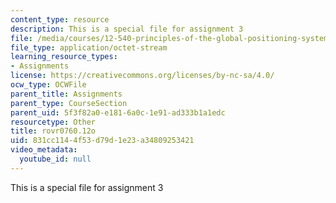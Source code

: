 ```yaml
---
content_type: resource
description: This is a special file for assignment 3
file: /media/courses/12-540-principles-of-the-global-positioning-system-spring-2012/831cc1144f53d79d1e23a34809253421_rovr0760.12o
file_type: application/octet-stream
learning_resource_types:
- Assignments
license: https://creativecommons.org/licenses/by-nc-sa/4.0/
ocw_type: OCWFile
parent_title: Assignments
parent_type: CourseSection
parent_uid: 5f3f82a0-e181-6a0c-1e91-ad333b1a1edc
resourcetype: Other
title: rovr0760.12o
uid: 831cc114-4f53-d79d-1e23-a34809253421
video_metadata:
  youtube_id: null
---
```

This is a special file for assignment 3